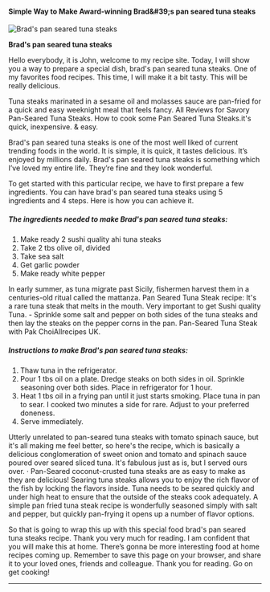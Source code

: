             

#### Simple Way to Make Award-winning Brad&amp;#39;s pan seared tuna steaks

![Brad's pan seared tuna steaks](https://img-global.cpcdn.com/recipes/0590b3727c14e314/751x532cq70/brads-pan-seared-tuna-steaks-recipe-main-photo.jpg)

**Brad's pan seared tuna steaks**

Hello everybody, it is John, welcome to my recipe site. Today, I will show you a way to prepare a special dish, brad's pan seared tuna steaks. One of my favorites food recipes. This time, I will make it a bit tasty. This will be really delicious.

Tuna steaks marinated in a sesame oil and molasses sauce are pan-fried for a quick and easy weeknight meal that feels fancy. All Reviews for Savory Pan-Seared Tuna Steaks. How to cook some Pan Seared Tuna Steaks.it's quick, inexpensive. & easy.

Brad's pan seared tuna steaks is one of the most well liked of current trending foods in the world. It is simple, it is quick, it tastes delicious. It’s enjoyed by millions daily. Brad's pan seared tuna steaks is something which I’ve loved my entire life. They’re fine and they look wonderful.

To get started with this particular recipe, we have to first prepare a few ingredients. You can have brad's pan seared tuna steaks using 5 ingredients and 4 steps. Here is how you can achieve it.

##### The ingredients needed to make Brad's pan seared tuna steaks:

1.  Make ready 2 sushi quality ahi tuna steaks
2.  Take 2 tbs olive oil, divided
3.  Take sea salt
4.  Get garlic powder
5.  Make ready white pepper

In early summer, as tuna migrate past Sicily, fishermen harvest them in a centuries-old ritual called the mattanza. Pan Seared Tuna Steak recipe: It's a rare tuna steak that melts in the mouth. Very important to get Sushi quality Tuna. - Sprinkle some salt and pepper on both sides of the tuna steaks and then lay the steaks on the pepper corns in the pan. Pan-Seared Tuna Steak with Pak ChoiAllrecipes UK.

##### Instructions to make Brad's pan seared tuna steaks:

1.  Thaw tuna in the refrigerator.
2.  Pour 1 tbs oil on a plate. Dredge steaks on both sides in oil. Sprinkle seasoning over both sides. Place in refrigerator for 1 hour.
3.  Heat 1 tbs oil in a frying pan until it just starts smoking. Place tuna in pan to sear. I cooked two minutes a side for rare. Adjust to your preferred doneness.
4.  Serve immediately.

Utterly unrelated to pan-seared tuna steaks with tomato spinach sauce, but it's all making me feel better, so here's the recipe, which is basically a delicious conglomeration of sweet onion and tomato and spinach sauce poured over seared sliced tuna. It's fabulous just as is, but I served ours over. · Pan-Seared coconut-crusted tuna steaks are as easy to make as they are delicious! Searing tuna steaks allows you to enjoy the rich flavor of the fish by locking the flavors inside. Tuna needs to be seared quickly and under high heat to ensure that the outside of the steaks cook adequately. A simple pan fried tuna steak recipe is wonderfully seasoned simply with salt and pepper, but quickly pan-frying it opens up a number of flavor options.

So that is going to wrap this up with this special food brad's pan seared tuna steaks recipe. Thank you very much for reading. I am confident that you will make this at home. There’s gonna be more interesting food at home recipes coming up. Remember to save this page on your browser, and share it to your loved ones, friends and colleague. Thank you for reading. Go on get cooking!

* * *